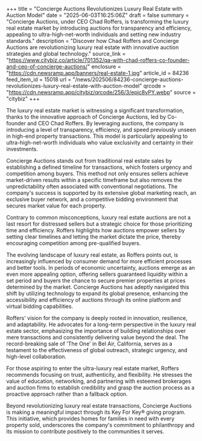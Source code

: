 +++
title = "Concierge Auctions Revolutionizes Luxury Real Estate with Auction Model"
date = "2025-06-03T16:25:06Z"
draft = false
summary = "Concierge Auctions, under CEO Chad Roffers, is transforming the luxury real estate market by introducing auctions for transparency and efficiency, appealing to ultra-high-net-worth individuals and setting new industry standards."
description = "Discover how Chad Roffers and Concierge Auctions are revolutionizing luxury real estate with innovative auction strategies and global technology."
source_link = "https://www.citybiz.co/article/701352/qa-with-chad-roffers-co-founder-and-ceo-of-concierge-auctions/"
enclosure = "https://cdn.newsramp.app/banners/real-estate-1.jpg"
article_id = 84236
feed_item_id = 15018
url = "/news/202506/84236-concierge-auctions-revolutionizes-luxury-real-estate-with-auction-model"
qrcode = "https://cdn.newsramp.app/citybiz/qrcode/256/3/epic8vPY.webp"
source = "citybiz"
+++

<p>The luxury real estate market is witnessing a significant transformation, thanks to the innovative approach of Concierge Auctions, led by Co-founder and CEO Chad Roffers. By leveraging auctions, the company is introducing a level of transparency, efficiency, and speed previously unseen in high-end property transactions. This model is particularly appealing to ultra-high-net-worth individuals who value exclusivity and certainty in their investments.</p><p>Concierge Auctions stands out from traditional real estate sales by establishing a defined timeline for transactions, which fosters urgency and competition among buyers. This method not only ensures sellers achieve market-driven results within a specific timeframe but also removes the unpredictability often associated with conventional negotiations. The company's success is supported by its extensive global marketing reach, an exclusive buyer network, and a competitive bidding environment that secures market value for each property.</p><p>Contrary to common misconceptions, luxury real estate auctions are not a last resort for distressed sellers but a strategic choice for those prioritizing time and efficiency. Roffers highlights how auctions empower sellers by setting clear timelines and letting the market dictate the price, thereby encouraging competition among pre-qualified buyers.</p><p>The evolving landscape of luxury real estate, as Roffers points out, is increasingly influenced by consumer demand for more efficient processes and better tools. In periods of economic uncertainty, auctions emerge as an even more appealing option, offering sellers guaranteed liquidity within a set period and buyers the chance to secure premier properties at prices determined by the market. Concierge Auctions has adeptly navigated this shift by utilizing technology to expand its global presence, enhancing the accessibility and efficiency of auctions through its online platform and virtual bidding capabilities.</p><p>Roffers' vision for the company is deeply rooted in innovation, resilience, and adaptability. He advocates for a long-term perspective in the luxury real estate sector, emphasizing the importance of building relationships over mere transactions and consistently delivering value beyond the deal. The record-breaking sale of 'The One' in Bel Air, California, serves as a testament to the effectiveness of global outreach, strategic urgency, and high-level collaboration.</p><p>For those aspiring to enter the ultra-luxury real estate market, Roffers recommends focusing on trust, authenticity, and flexibility. He stresses the value of education, networking, and partnering with esteemed brokerages and auction firms to establish credibility and grasp the auction process as a proactive approach rather than a fallback option.</p><p>Beyond revolutionizing luxury real estate transactions, Concierge Auctions is making a meaningful impact through its Key For Key® giving program. This initiative, which provides homes for families in need with every property sold, underscores the company's commitment to philanthropy and its mission to contribute positively to the communities it serves.</p>